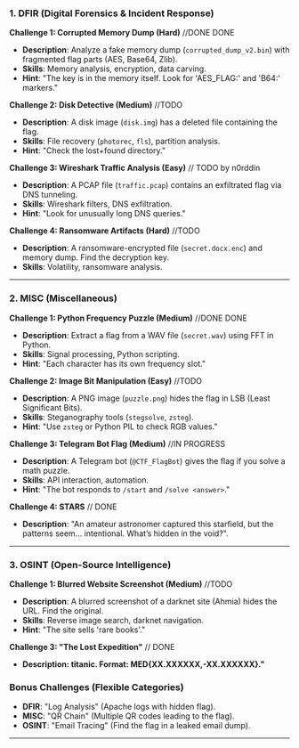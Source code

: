 ### **1. DFIR (Digital Forensics & Incident Response)**
**Challenge 1: Corrupted Memory Dump (Hard)**   //DONE DONE 
- **Description**: Analyze a fake memory dump (`corrupted_dump_v2.bin`) with fragmented flag parts (AES, Base64, Zlib).  
- **Skills**: Memory analysis, encryption, data carving.  
- **Hint**: "The key is in the memory itself. Look for 'AES_FLAG:' and 'B64:' markers."  

**Challenge 2: Disk Detective (Medium)**  //TODO
- **Description**: A disk image (`disk.img`) has a deleted file containing the flag.  
- **Skills**: File recovery (`photorec`, `fls`), partition analysis.  
- **Hint**: "Check the lost+found directory."  

**Challenge 3: Wireshark Traffic Analysis (Easy)** // TODO by n0rddin  
- **Description**: A PCAP file (`traffic.pcap`) contains an exfiltrated flag via DNS tunneling.  
- **Skills**: Wireshark filters, DNS exfiltration.  
- **Hint**: "Look for unusually long DNS queries."  

**Challenge 4: Ransomware Artifacts (Hard)**  //TODO
- **Description**: A ransomware-encrypted file (`secret.docx.enc`) and memory dump. Find the decryption key.  
- **Skills**: Volatility, ransomware analysis.  

---

### **2. MISC (Miscellaneous)**
**Challenge 1: Python Frequency Puzzle (Medium)** //DONE DONE 
- **Description**: Extract a flag from a WAV file (`secret.wav`) using FFT in Python.  
- **Skills**: Signal processing, Python scripting.  
- **Hint**: "Each character has its own frequency slot."  

**Challenge 2: Image Bit Manipulation (Easy)**  //TODO
- **Description**: A PNG image (`puzzle.png`) hides the flag in LSB (Least Significant Bits).  
- **Skills**: Steganography tools (`stegsolve`, `zsteg`).  
- **Hint**: "Use `zsteg` or Python PIL to check RGB values."  

**Challenge 3: Telegram Bot Flag (Medium)**  //IN PROGRESS
- **Description**: A Telegram bot (`@CTF_FlagBot`) gives the flag if you solve a math puzzle.  
- **Skills**: API interaction, automation.  
- **Hint**: "The bot responds to `/start` and `/solve <answer>`."  

**Challenge 4: STARS**  // DONE
- **Description**: "An amateur astronomer captured this starfield, but the patterns seem... intentional. What’s hidden in the void?".  


---

### **3. OSINT (Open-Source Intelligence)**
**Challenge 1: Blurred Website Screenshot (Medium)**   //TODO
- **Description**: A blurred screenshot of a darknet site (Ahmia) hides the URL. Find the original.  
- **Skills**: Reverse image search, darknet navigation.  
- **Hint**: "The site sells 'rare books'."  

<!-- **Challenge 2: Real Madrid Riddle (Easy)**  //TODO -->
<!-- - **Description**: "What is the name of Real Madrid’s stadium before 2023?" Flag: `MED{<answer>}`.   -->
<!-- - **Skills**: Quick Google search.   -->

**Challenge 3: "The Lost Expedition"** // DONE
- **Description: titanic. Format: MED{XX.XXXXXX,-XX.XXXXXX}."**

<!-- **Challenge 4: Twitter Clue (Medium)**  //TODO  by n0rrdin
- **Description**: A deleted tweet from `@CTF_HintMaster` contained the flag. Find it via archive.org.  
- **Skills**: Wayback Machine, tweet archiving.   -->


### **Bonus Challenges (Flexible Categories)**
- **DFIR**: "Log Analysis" (Apache logs with hidden flag).  
- **MISC**: "QR Chain" (Multiple QR codes leading to the flag).  
- **OSINT**: "Email Tracing" (Find the flag in a leaked email dump).  

---



